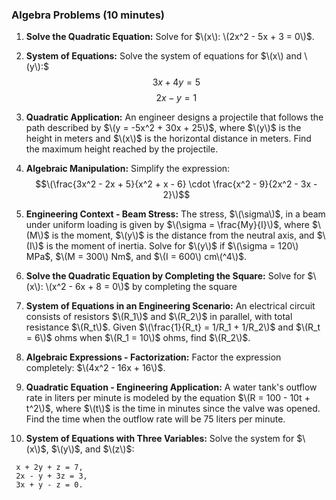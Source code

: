 ### Algebra Problems (10 minutes)

1. **Solve the Quadratic Equation:**
   Solve for $\(x\): \(2x^2 - 5x + 3 = 0\)$.

2. **System of Equations:**
   Solve the system of equations for $\(x\) and \(y\):$
   $$3x + 4y = 5$$
   $$2x - y = 1$$
3. **Quadratic Application:**
An engineer designs a projectile that follows the path described by $\(y = -5x^2 + 30x + 25\)$, where $\(y\)$ is the          height in meters and $\(x\)$ is the horizontal distance in meters. Find the maximum height reached by the projectile.

4. **Algebraic Manipulation:**
Simplify the expression: $$\(\frac{3x^2 - 2x + 5}{x^2 + x - 6} \cdot \frac{x^2 - 9}{2x^2 - 3x - 2}\)$$

5. **Engineering Context - Beam Stress:**
The stress, $\(\sigma\)$, in a beam under uniform loading is given by $\(\sigma = \frac{My}{I}\)$, where $\(M\)$ is the moment, $\(y\)$ is the distance from the neutral axis, and $\(I\)$ is the moment of inertia. Solve for $\(y\)$ if $\(\sigma = 120\) MPa$, $\(M = 300\) Nm$, and $\(I = 600\) cm\(^4\)$.

6. **Solve the Quadratic Equation by Completing the Square:**
Solve for $\(x\): \(x^2 - 6x + 8 = 0\)$ by completing the square

7. **System of Equations in an Engineering Scenario:**
An electrical circuit consists of resistors $\(R_1\)$ and $\(R_2\)$ in parallel, with total resistance $\(R_t\)$. Given $\(\frac{1}{R_t} = 1/R_1 + 1/R_2\)$ and $\(R_t = 6\)$ ohms when $\(R_1 = 10\)$ ohms, find $\(R_2\)$.

8. **Algebraic Expressions - Factorization:**
Factor the expression completely: $\(4x^2 - 16x + 16\)$.

9. **Quadratic Equation - Engineering Application:**
A water tank's outflow rate in liters per minute is modeled by the equation $\(R = 100 - 10t + t^2\)$, where $\(t\)$ is the time in minutes since the valve was opened. Find the time when the outflow rate will be 75 liters per minute.

10. **System of Equations with Three Variables:**
 Solve the system for $\(x\)$, $\(y\)$, and $\(z\)$:
```
 x + 2y + z = 7,
 2x - y + 3z = 3,
 3x + y - z = 0.
```
